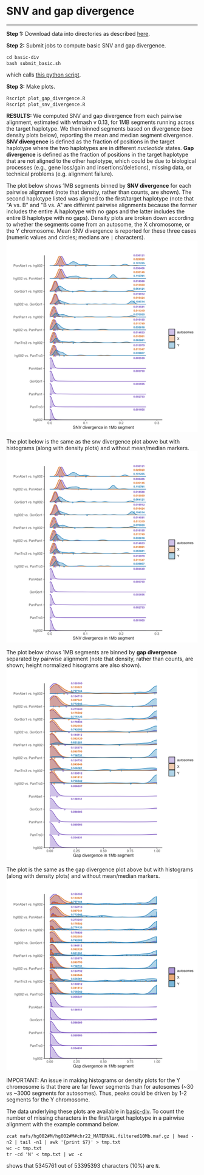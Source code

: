 # SNV and gap divergence
------------------------

**Step 1:** Download data into directories as described [here](download.md).

**Step 2:** Submit jobs to compute basic SNV and gap divergence.

```
cd basic-div
bash submit_basic.sh
```
which calls [this python script](tools/compute_basic_div.py).

**Step 3:** Make plots.
```
Rscript plot_gap_divergence.R
Rscript plot_snv_divergence.R
```

**RESULTS:** 
We computed SNV and gap divergence from each pairwise alignment, estimated with wfmash v 0.13, for 1MB segments running across the target haplotype. We then binned segments based on divergence (see density plots below), reporting the mean and median segment divergence. **SNV divergence** is defined as the fraction of positions in the target haplotype where the two haplotypes are in different *nucleotide* states. **Gap divergence** is defined as the fraction of positions in the target haplotype that are not aligned to the other haplotype, which could be due to biological processes (e.g., gene loss/gain and insertions/deletions), missing data, or technical problems (e.g. alignment failure).

The plot below shows 1MB segments binned by **SNV divergence** for each pairwise alignment (note that density, rather than counts, are shown).
The second haplotype listed was aligned to the first/target haplotype (note that "A vs. B" and "B vs. A" are different pairwise alignments because the former includes the entire A haplotype with no gaps and the latter includes the entire B haplotype with no gaps).
Density plots are broken down according to whether the segments come from an autosome, the X chromosome, or the Y chromosome. Mean SNV divergence is reported for these three cases (numeric values and circles; medians are `|` characters).
![SNV divergence](basic-div/snv_divergence.png)

The plot below is the same as the snv divergence plot above but with histograms (along with density plots) and without mean/median markers.
![Gap divergence](basic-div/snv_divergence-v2.png)

The plot below shows 1MB segments are binned by **gap divergence** separated by pairwise alignment (note that density, rather than counts, are shown; height normalized hisograms are also shown).
![Gap divergence](basic-div/gap_divergence.png)

The plot is the same as the gap divergence plot above but with histograms (along with density plots) and without mean/median markers.
![Gap divergence](basic-div/gap_divergence-v2.png)

IMPORTANT: An issue in making histograms or density plots for the Y chromosome is that there are far fewer segments than for autosomes (~30 vs ~3000 segments for autosomes). Thus, peaks could be driven by 1-2 segments for the Y chromosome.

The data underlying these plots are available in [basic-div](basic-div).
To count the number of missing characters in the first/target haplotype in a pairwise alignment with the example command below.
```
zcat mafs/hg002#M/hg002#M#chr22_MATERNAL.filtered10Mb.maf.gz | head -n2 | tail -n1 | awk '{print $7}' > tmp.txt
wc -c tmp.txt
tr -cd 'N' < tmp.txt | wc -c
```
shows that 5345761 out of 53395393 characters (10%) are `N`.
